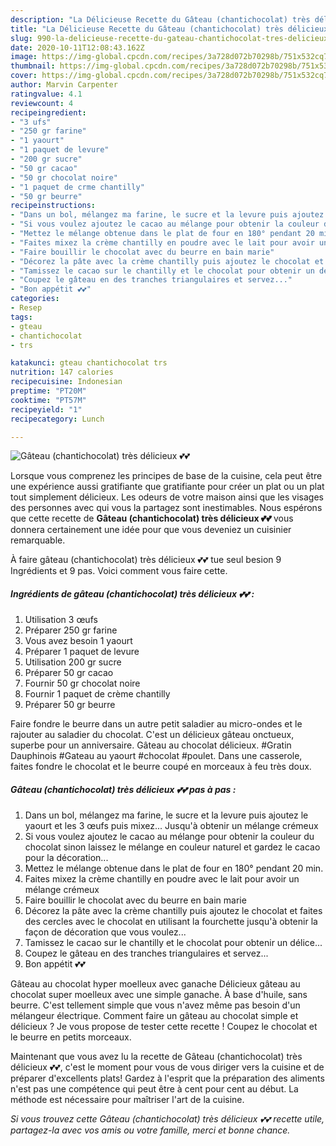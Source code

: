 ```yaml
---
description: "La Délicieuse Recette du Gâteau (chantichocolat) très délicieux 💕💕"
title: "La Délicieuse Recette du Gâteau (chantichocolat) très délicieux 💕💕"
slug: 990-la-delicieuse-recette-du-gateau-chantichocolat-tres-delicieux
date: 2020-10-11T12:08:43.162Z
image: https://img-global.cpcdn.com/recipes/3a728d072b70298b/751x532cq70/gateau-chantichocolat-tres-delicieux-💕💕-photo-principale-de-la-recette.jpg
thumbnail: https://img-global.cpcdn.com/recipes/3a728d072b70298b/751x532cq70/gateau-chantichocolat-tres-delicieux-💕💕-photo-principale-de-la-recette.jpg
cover: https://img-global.cpcdn.com/recipes/3a728d072b70298b/751x532cq70/gateau-chantichocolat-tres-delicieux-💕💕-photo-principale-de-la-recette.jpg
author: Marvin Carpenter
ratingvalue: 4.1
reviewcount: 4
recipeingredient:
- "3 ufs"
- "250 gr farine"
- "1 yaourt"
- "1 paquet de levure"
- "200 gr sucre"
- "50 gr cacao"
- "50 gr chocolat noire"
- "1 paquet de crme chantilly"
- "50 gr beurre"
recipeinstructions:
- "Dans un bol, mélangez ma farine, le sucre et la levure puis ajoutez le yaourt et les 3 œufs puis mixez... Jusqu&#39;à obtenir un mélange crémeux"
- "Si vous voulez ajoutez le cacao au mélange pour obtenir la couleur du chocolat sinon laissez le mélange en couleur naturel et gardez le cacao pour la décoration..."
- "Mettez le mélange obtenue dans le plat de four en 180° pendant 20 min."
- "Faites mixez la crème chantilly en poudre avec le lait pour avoir un mélange crémeux"
- "Faire bouillir le chocolat avec du beurre en bain marie"
- "Décorez la pâte avec la crème chantilly puis ajoutez le chocolat et faites des cercles avec le chocolat en utilisant la fourchette jusqu&#39;à obtenir la façon de décoration que vous voulez..."
- "Tamissez le cacao sur le chantilly et le chocolat pour obtenir un délice..."
- "Coupez le gâteau en des tranches triangulaires et servez..."
- "Bon appétit 💕💕"
categories:
- Resep
tags:
- gteau
- chantichocolat
- trs

katakunci: gteau chantichocolat trs 
nutrition: 147 calories
recipecuisine: Indonesian
preptime: "PT20M"
cooktime: "PT57M"
recipeyield: "1"
recipecategory: Lunch

---
```



![Gâteau (chantichocolat) très délicieux 💕💕](https://img-global.cpcdn.com/recipes/3a728d072b70298b/751x532cq70/gateau-chantichocolat-tres-delicieux-💕💕-photo-principale-de-la-recette.jpg)

Lorsque vous comprenez les principes de base de la cuisine, cela peut être une expérience aussi gratifiante que gratifiante pour créer un plat ou un plat tout simplement délicieux. Les odeurs de votre maison ainsi que les visages des personnes avec qui vous la partagez sont inestimables. Nous espérons que cette recette de <strong> Gâteau (chantichocolat) très délicieux 💕💕 </strong> vous donnera certainement une idée pour que vous deveniez un cuisinier remarquable.

<!--inarticleads1-->

À faire gâteau (chantichocolat) très délicieux 💕💕 tue seul besion 9 Ingrédients et 9 pas. Voici comment vous faire cette.

##### Ingrédients de gâteau (chantichocolat) très délicieux 💕💕 :

1. Utilisation 3 œufs
1. Préparer 250 gr farine
1. Vous avez besoin 1 yaourt
1. Préparer 1 paquet de levure
1. Utilisation 200 gr sucre
1. Préparer 50 gr cacao
1. Fournir 50 gr chocolat noire
1. Fournir 1 paquet de crème chantilly
1. Préparer 50 gr beurre


Faire fondre le beurre dans un autre petit saladier au micro-ondes et le rajouter au saladier du chocolat. C&#39;est un délicieux gâteau onctueux, superbe pour un anniversaire. Gâteau au chocolat délicieux. #Gratin Dauphinois #Gateau au yaourt #chocolat #poulet. Dans une casserole, faites fondre le chocolat et le beurre coupé en morceaux à feu très doux. 

<!--inarticleads2-->

##### Gâteau (chantichocolat) très délicieux 💕💕 pas à pas :

1. Dans un bol, mélangez ma farine, le sucre et la levure puis ajoutez le yaourt et les 3 œufs puis mixez... Jusqu&#39;à obtenir un mélange crémeux
1. Si vous voulez ajoutez le cacao au mélange pour obtenir la couleur du chocolat sinon laissez le mélange en couleur naturel et gardez le cacao pour la décoration...
1. Mettez le mélange obtenue dans le plat de four en 180° pendant 20 min.
1. Faites mixez la crème chantilly en poudre avec le lait pour avoir un mélange crémeux
1. Faire bouillir le chocolat avec du beurre en bain marie
1. Décorez la pâte avec la crème chantilly puis ajoutez le chocolat et faites des cercles avec le chocolat en utilisant la fourchette jusqu&#39;à obtenir la façon de décoration que vous voulez...
1. Tamissez le cacao sur le chantilly et le chocolat pour obtenir un délice...
1. Coupez le gâteau en des tranches triangulaires et servez...
1. Bon appétit 💕💕


Gâteau au chocolat hyper moelleux avec ganache Délicieux gâteau au chocolat super moelleux avec une simple ganache. À base d&#39;huile, sans beurre. C&#39;est tellement simple que vous n&#39;avez même pas besoin d&#39;un mélangeur électrique. Comment faire un gâteau au chocolat simple et délicieux ? Je vous propose de tester cette recette ! Coupez le chocolat et le beurre en petits morceaux. 

<!--inarticleads1-->

<p>
Maintenant que vous avez lu la recette de Gâteau (chantichocolat) très délicieux 💕💕, c'est le moment pour vous de vous diriger vers la cuisine et de préparer d'excellents plats! Gardez à l'esprit que la préparation des aliments n'est pas une compétence qui peut être à cent pour cent au début. La méthode est nécessaire pour maîtriser l'art de la cuisine.
</p>

<p>
<i>Si vous trouvez cette Gâteau (chantichocolat) très délicieux 💕💕 recette utile, partagez-la avec vos amis ou votre famille, merci et bonne chance.</i>
</p>
